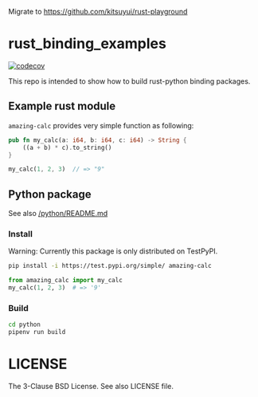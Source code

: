 Migrate to https://github.com/kitsuyui/rust-playground

# rust_binding_examples

[![codecov](https://codecov.io/gh/kitsuyui/rust_binding_examples/branch/main/graph/badge.svg?token=MVD7SO576O)](https://codecov.io/gh/kitsuyui/rust_binding_examples)

This repo is intended to show how to build rust-python binding packages.

## Example rust module

`amazing-calc` provides very simple function as following:

```rust
pub fn my_calc(a: i64, b: i64, c: i64) -> String {
    ((a + b) * c).to_string()
}
```

```rust
my_calc(1, 2, 3)  // => "9"
```

## Python package

See also [/python/README.md](/python/README.md)

### Install

Warning: Currently this package is only distributed on TestPyPI.

```sh
pip install -i https://test.pypi.org/simple/ amazing-calc
```

```python
from amazing_calc import my_calc
my_calc(1, 2, 3)  # => '9'
```

### Build

```sh
cd python
pipenv run build
```

# LICENSE

The 3-Clause BSD License. See also LICENSE file.
